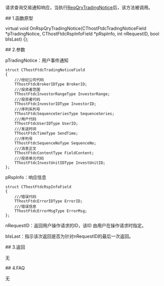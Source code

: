 <p>请求查询交易通知响应，当执行<a href="../../CTHOSTFTDCTRADERSPI/REQQRYTRADINGNOTICE/">ReqQryTradingNotice</a>后，该方法被调用。</p>
<span class="anchor" id="ac5dd9a8-133b-408c-b9ff-0ec2e67caf34"></span>
## 1.函数原型
<p>virtual void OnRspQryTradingNotice(CThostFtdcTradingNoticeField *pTradingNotice, CThostFtdcRspInfoField *pRspInfo, int nRequestID, bool bIsLast) {};</p>
<span class="anchor" id="a9af8a50-ba52-4f49-b7a0-c492ef6f7fb9"></span>
## 2.参数
<p>pTradingNotice：用户事件通知</p>
<pre><code>struct CThostFtdcTradingNoticeField
{
    ///经纪公司代码
    TThostFtdcBrokerIDType BrokerID;
    ///投资者范围
    TThostFtdcInvestorRangeType InvestorRange;
    ///投资者代码
    TThostFtdcInvestorIDType InvestorID;
    ///序列系列号
    TThostFtdcSequenceSeriesType SequenceSeries;
    ///用户代码
    TThostFtdcUserIDType UserID;
    ///发送时间
    TThostFtdcTimeType SendTime;
    ///序列号
    TThostFtdcSequenceNoType SequenceNo;
    ///消息正文
    TThostFtdcContentType FieldContent;
    ///投资单元代码
    TThostFtdcInvestUnitIDType InvestUnitID;
};
</code></pre>
<p>pRspInfo：响应信息</p>
<pre><code>struct CThostFtdcRspInfoField
{
    ///错误代码
    TThostFtdcErrorIDType ErrorID;
    ///错误信息
    TThostFtdcErrorMsgType ErrorMsg;
};
</code></pre>
<p>nRequestID：返回用户操作请求的ID，该ID 由用户在操作请求时指定。</p>
<p>bIsLast：指示该次返回是否为针对nRequestID的最后一次返回。</p>
<span class="anchor" id="a8e8bfb2-75eb-4e64-aef9-9ce31eb9038c"></span>
## 3.返回
<p>无</p>
<span class="anchor" id="23dc754f-8047-4f10-b3c8-1bcedd442777"></span>
## 4.FAQ
<p>无</p>
